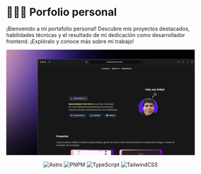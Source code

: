 # 👨🏻‍💻 Porfolio personal

¡Bienvenido a mi portafolio personal! Descubre mis proyectos destacados, habilidades técnicas y el resultado de mi dedicación como desarrollador frontend. ¡Explóralo y conoce más sobre mi trabajo!

<div align="center">
  <a href="https://anibalcoder.vercel.app/">
    <img src="./public/portfolio.webp" alt="Vista previa del portafolio">
  </a>
</div>

<div align="center">

![Astro](https://img.shields.io/badge/astro-%232C2052.svg?style=for-the-badge&logo=astro&logoColor=white)
![PNPM](https://img.shields.io/badge/pnpm-%234a4a4a.svg?style=for-the-badge&logo=pnpm&logoColor=f69220)
![TypeScript](https://img.shields.io/badge/typescript-%23007ACC.svg?style=for-the-badge&logo=typescript&logoColor=white)
![TailwindCSS](https://img.shields.io/badge/tailwindcss-%2338B2AC.svg?style=for-the-badge&logo=tailwind-css&logoColor=white)

</div>